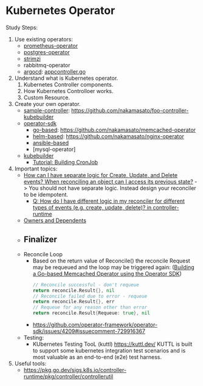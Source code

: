 # Kubernetes Operator

Study Steps:

1. Use existing operators:
    - [prometheus-operator](../prometheus-operator)
    - [postgres-operator](../postgres-operator)
    - [strimzi](../strimzi)
    - rabbitmq-operator
    - [argocd](../argocd): [appcontroller.go](https://github.com/argoproj/argo-cd/blob/9025318adf367ae8f13b1a99e5c19344402b7bb9/controller/appcontroller.go)
1. Understand what is Kubernetes operator.
    1. Kubernetes Controller components.
    1. How Kubernetes Controlloer works.
    1. Custom Resource.
1. Create your own operator.
    - [sample-controller](https://github.com/kubernetes/sample-controller): https://github.com/nakamasato/foo-controller-kubebuilder
    - [operator-sdk](https://sdk.operatorframework.io/)
        - [go-based](https://sdk.operatorframework.io/docs/building-operators/golang/quickstart/): https://github.com/nakamasato/memcached-operator
        - [helm-based](https://sdk.operatorframework.io/docs/building-operators/helm/quickstart/): https://github.com/nakamasato/nginx-operator
        - [ansible-based](https://sdk.operatorframework.io/docs/building-operators/ansible/quickstart/)
        - [mysql-operator]
    - [kubebuilder](https://book.kubebuilder.io/)
        - [Tutorial: Building CronJob](https://book.kubebuilder.io/cronjob-tutorial/cronjob-tutorial.html)
1. Important topics:
    - [How can I have separate logic for Create, Update, and Delete events? When reconciling an object can I access its previous state?](https://sdk.operatorframework.io/docs/faqs/#how-can-i-have-separate-logic-for-create-update-and-delete-events-when-reconciling-an-object-can-i-access-its-previous-state) -> You should not have separate logic. Instead design your reconciler to be idempotent.
        - [Q: How do I have different logic in my reconciler for different types of events (e.g. create, update, delete)? in controller-runtime](https://github.com/kubernetes-sigs/controller-runtime/blob/master/FAQ.md#q-how-do-i-have-different-logic-in-my-reconciler-for-different-types-of-events-eg-create-update-delete)
    - [Owners and Dependents](https://kubernetes.io/docs/concepts/overview/working-with-objects/owners-dependents/)
    - Finalizer
        -
    - Reconcile Loop
        - Based on the return value of Reconcile() the reconcile Request may be requeued and the loop may be triggered again: ([Building a Go-based Memcached Operator using the Operator SDK](https://docs.openshift.com/container-platform/4.1/applications/operator_sdk/osdk-getting-started.html#building-memcached-operator-using-osdk_osdk-getting-started))
            ```go
            // Reconcile successful - don't requeue
            return reconcile.Result{}, nil
            // Reconcile failed due to error - requeue
            return reconcile.Result{}, err
            // Requeue for any reason other than error
            return reconcile.Result{Requeue: true}, nil
            ```
        - https://github.com/operator-framework/operator-sdk/issues/4209#issuecomment-729916367
    - Testing:
        - KUbernetes Testing TooL (kuttl) https://kuttl.dev/ KUTTL is built to support some kubernetes integration test scenarios and is most valuable as an end-to-end (e2e) test harness.
1. Useful tools:
    - https://pkg.go.dev/sigs.k8s.io/controller-runtime/pkg/controller/controllerutil
